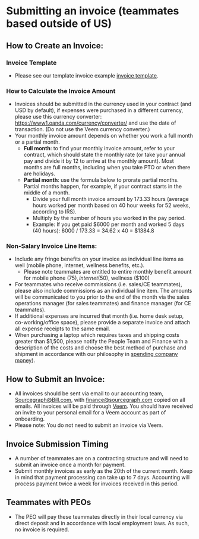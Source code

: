 # Submitting an invoice (teammates based outside of US)

## How to Create an Invoice:

### Invoice Template

- Please see our template invoice example [invoice template](https://docs.google.com/spreadsheets/d/1EPYH0nfMSdLE1Eq83eH01SPiuMbfTMiy0W2qS0OZnuo/edit?usp=sharing).

### How to Calculate the Invoice Amount

- Invoices should be submitted in the currency used in your contract (and USD by default), if expenses were purchased in a different currency, please use this currency converter: https://www1.oanda.com/currency/converter/ and use the date of transaction. (Do not use the Veem currency converter.)
- Your monthly invoice amount depends on whether you work a full month or a partial month.
  - **Full month**: to find your monthly invoice amount, refer to your contract, which should state the monthly rate (or take your annual pay and divide it by 12 to arrive at the monthly amount). Most months are full months, including when you take PTO or when there are holidays.
  - **Partial month**: use the formula below to prorate partial months. Partial months happen, for example, if your contract starts in the middle of a month.
    - Divide your full month invoice amount by 173.33 hours (average hours worked per month based on 40 hour weeks for 52 weeks, according to IRS).
    - Multiply by the number of hours you worked in the pay period.
    - Example: If you get paid $6000 per month and worked 5 days (40 hours): 6000 / 173.33 = 34.62 x 40 = $1384.8

### Non-Salary Invoice Line Items:

- Include any fringe benefits on your invoice as individual line items as well (mobile phone, internet, wellness benefits, etc.).
  - Please note teammates are entitled to entire monthly benefit amount for mobile phone ($75), internet ($50), wellness ($100)
- For teammates who receive commissions (i.e. sales/CE teammates), please also include commissions as an individual line item. The amounts will be communicated to you prior to the end of the month via the sales operations manager (for sales teammates) and finance manager (for CE teammates).
- If additional expenses are incurred that month (i.e. home desk setup, co-working/office space), please provide a separate invoice and attach all expense receipts to the same email.
- When purchasing a laptop which requires taxes and shipping costs greater than $1,500, please notify the People Team and Finance with a description of the costs and choose the best method of purchase and shipment in accordance with our philosophy in [spending company money](spending-company-money.md)).

## How to Submit an Invoice:

- All invoices should be sent via email to our accounting team, <a href="mailto:Sourcegraph@Bill.com?cc=finance@sourcegraph.com">Sourcegraph@Bill.com, with finance@sourcegraph.com copied</a> on all emails. All invoices will be paid through [Veem](https://www.veem.com/). You should have received an invite to your personal email for a Veem account as part of onboarding.
- Please note: You do not need to submit an invoice via Veem.

## Invoice Submission Timing

- A number of teammates are on a contracting structure and will need to submit an invoice once a month for payment.
- Submit monthly invoices as early as the 20th of the current month. Keep in mind that payment processing can take up to 7 days.  Accounting will process payment twice a week for invoices received in this period.

## Teammates with PEOs

- The PEO will pay these teammates directly in their local currency via direct deposit and in accordance with local employment laws. As such, no invoice is required.
